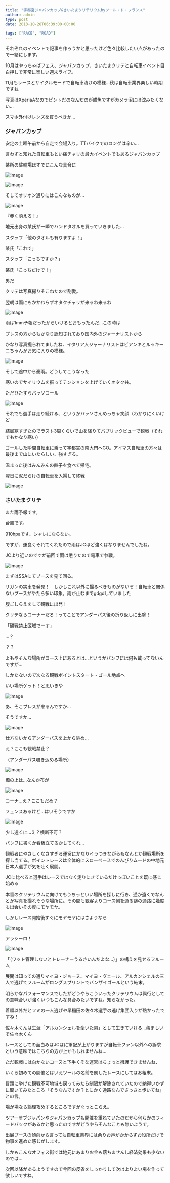 ```yaml
---
title: "宇都宮ジャパンカップ&さいたまクリテリウムbyツール・ド・フランス"
author: admin
type: post
date: 2013-10-28T06:39:00+00:00

tags: ["RACE", "ROAD"]
---
```


それぞれのイベントで記事を作ろうかと思ったけど色々比較したい点があったので一緒にします。

10月はやっちゃばフェス、ジャパンカップ、さいたまクリテと自転車イベント目白押しで非常に楽しい週末ライフ。

11月もレースとサイクルモードで自転車漬けの模様…秋は自転車業界楽しい時期ですね

写真はXperiaAなのでピントだのなんだのが雑魚ですがカメラ沼には沈みたくない…

スマホ外付けレンズを買うべきか…

<h3>
ジャパンカップ
</h3>

安定の土曜午前から自走で会場入り。TTバイクでのロングは辛い…

言わずと知れた自転車もとい痛チャリの最大イベントでもあるジャパンカップ

某所の駐輪場はすでにこんな具合に

![image](DSC_4222.jpg)

![image](DSC_4224.jpg)

そしてオリオン通りにはこんなものが…

![image](./DSC_4225.jpg)

『赤く萌えろ！』

地元出身の某氏が一瞬でハンドタオルを買っていきました…

スタッフ「他のタオルも有りますよ！」

某氏「これで」

スタッフ「こっちですか？」

某氏「こっちだけで！」

男だ

クリテは写真撮りそこねたので割愛。

翌朝は雨にもかかわらずオタクチャリが来るわ来るわ

![image](DSC_4230.jpg)

雨は1mm予報だったからいけるとおもったんだ…この時は

プレスの方からもかなり認知されており国内外のジャーナリストから

かなり写真撮られてましたね、イタリア人ジャーナリストはビアンキとルッキーニちゃんがお気に入りの模様。

![image](DSC_4279.jpg)

そして途中から豪雨。どうしてこうなった

寒いのでサイリウムを振ってテンションを上げていくオタク共。

ただひたすらバッソコール

![image](DSC_4283.jpg)

それでも選手は走り続ける、というかバッソさんめっちゃ笑顔（わかりにくいけど

結局寒すぎたのでラスト3周くらいで山を降りてパブリックビューで観戦（それでもかなり寒い）

ゴールした瞬間自転車に乗って宇都宮の南大門へGO。アイマス自転車の方々は最後まで山にいたらしい、強すぎる。

温まった後はみんみんの餃子を食べて帰宅。

翌日に泥だらけの自転車を入渠して終戦

![image](BXGYQbYCIAAUlKo.jpg)

<h3>
さいたまクリテ
</h3>

また雨予報です。

台風です。

910hpaです、シャレにならない。

ですが、運良くそれてくれたので雨はJCほど強くはなりませんでしたね。

JCより近いのですが前回で雨は懲りたので電車で参戦。

![image](DSC_4308.jpg)

まずはSSAにてブースを見て回る。

サガンの実車を発見！　しかしこれ以外に撮るべきものがないぞ！自転車と関係ないブースがやたら多い印象。雨が止むまでgdgdしていました

腹ごしらえをして観戦に出発！

クリテならコーナーだろ！ってことでアンダーパス後の折り返しに出撃！

「観戦禁止区域でーす」

…？

？？

よもやそんな場所がコース上にあるとは…というかパンフには何も載ってないんですが…

しかたないので次なる観戦ポイントスタート・ゴール地点へ

いい場所ゲット！と思いきや

![image](DSC_4309.jpg)

あ、そこプレスが来るんですか…

そうですか…

![image](DSC_4311.jpg)

仕方ないからアンダーパスを上から眺め…

え？ここも観戦禁止？

（アンダーパス覗き込める場所）

![image](DSC_4312.jpg)

橋の上は…なんか布が

![image](DSC_4313.jpg)

コーナ…え？ここもだめ？

フェンスあるけど…はいそうですか

![image](DSC_4314.jpg)

少し遠くに…え？横断不可？

パンフに書くか看板立てるかしてくれ…

観戦者にやさしくなさすぎる運営にかなりイラつきながらもなんとか観戦場所を探し当てる。ポイントレースは全体的にスローペースでのんびりムードの中地元日本人選手が気を吐く展開。

JCに比べると選手はレースではなく走りにきているだけっぽいことを既に感じ始める

本番のクリテリウムに向けてもうちっといい場所を探しに行き、遥か遠くでなんとか写真を撮れそうな場所に。その間も観客よりコース側を通る謎の通路に幾度も出会いその度にモヤモヤ。

しかしレース開始後すぐにモヤモヤにはさようなら

![image](DSC_4337.jpg)

アラシーロ！

![image](DSC_4328.jpg)

「（ワット管理しないとトレーナーうるさいんだよな…）」の構えを見せるフルーム

展開は知っての通りマイヨ・ジョーヌ、マイヨ・ヴェール、アルカンシェルの三人で逃げてフルームがロングスプリントでバンザイゴールという結末。

明らかなパフォーマンスでしたがどうやらこういったクリテリウムは興行としての意味合いが強くいつもこんな具合みたいですね。知らなかった。

着順以外だとフミの一人逃げや早稲田の佐々木選手の逃げ集団入りが熱かったですね！

佐々木くんは生涯「アルカンシェルを牽いた男」として生きていける…羨ましいぞ佐々木くん

レースとしての面白みはJCはに軍配が上がりますが自転車ファン以外への訴求という意味ではこちらの方が上かもしれませんね…

ただ観戦には向かないコースと下手くそな運営はちょっと擁護できませんね、

いくら初めての開催とはいえツールの名前を関したレースにしてはお粗末。

冒頭に挙げた観戦不可地域も戻ってみたら制限が解除されていたので納得いかずに聞いてみたところ「そうなんですか？とにかく通路なんでさっさと歩いてね」との言。

場が場なら論理攻めするところですがぐっとこらえ。

ツアーオブジャパンやジャパンカップも開催を重ねていたのだから何らかのフィードバックがあるかと思ったのですがどうやらそんなことも無いようで。

出展ブースの傾向から言っても自転車業界には余りお声がかからずお役所だけで物事を進めた感じがします。

しかもこんなオフィス街では地元にあまりお金も落ちませんし経済効果も少ないのでは…

次回以降があるようですので今回の反省をしっかりして次はよりよい場を作って欲しいですね。

